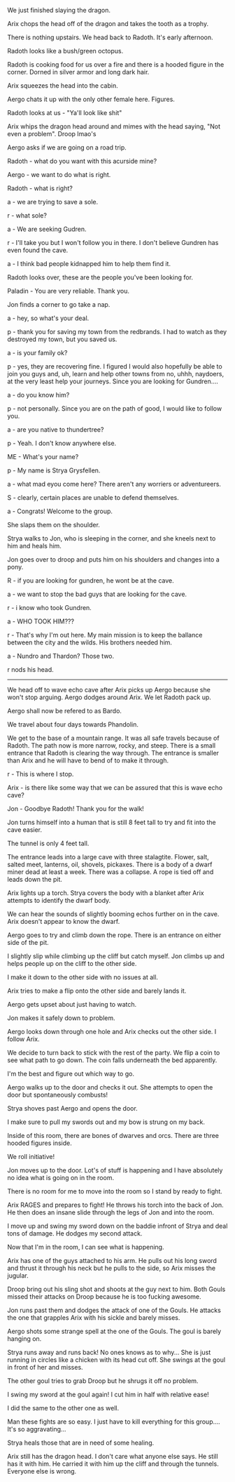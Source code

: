 We just finished slaying the dragon. 

Arix chops the head off of the dragon and takes the tooth as a trophy. 

There is nothing upstairs. We head back to Radoth. It's early afternoon.

Radoth looks like a bush/green octopus. 

Radoth is cooking food for us over a fire and there is a hooded figure in the corner. Dorned in silver armor and long dark hair. 

Arix squeezes the head into the cabin. 

Aergo chats it up with the only other female here. Figures. 

Radoth looks at us - "Ya'll look like shit"

Arix whips the dragon head around and mimes with the head saying, "Not even a problem". Droop lmao's 

Aergo asks if we are going on a road trip. 

Radoth - what do you want with this acurside mine? 

Aergo - we want to do what is right. 

Radoth - what is right? 

a - we are trying to save a sole. 

r - what sole? 

a - We are seeking Gudren. 

r - I'll take you but I won't follow you in there. I don't believe Gundren has even found the cave. 

a - I think bad people kidnapped him to help them find it. 

Radoth looks over, these are the people you've been looking for. 

Paladin - You are very reliable. Thank you.

Jon finds a corner to go take a nap. 

a - hey, so what's your deal. 

p - thank you for saving my town from the redbrands. I had to watch as they destroyed my town, but you saved us. 

a - is your family ok? 

p - yes, they are recovering fine. I figured I would also hopefully be able to join you guys and, uh, learn and help other towns from no, uhhh, naydoers, at the very least help your journeys. Since you are looking for Gundren....

a - do you know him? 

p - not personally. Since you are on the path of good, I would like to follow you. 

a - are you native to thundertree? 

p - Yeah. I don't know anywhere else. 

ME - What's your name? 

p - My name is Strya Grysfellen. 

a - what mad eyou come here? There aren't any worriers or adventureers. 

S - clearly, certain places are unable to defend themselves. 

a - Congrats! Welcome to the group. 

She slaps them on the shoulder. 

Strya walks to Jon, who is sleeping in the corner, and she kneels next to him and heals him.

Jon goes over to droop and puts him on his shoulders and changes into a pony. 

R - if you are looking for gundren, he wont be at the cave. 

a - we want to stop the bad guys that are looking for the cave. 

r - i know who took Gundren. 

a - WHO TOOK HIM??? 

r - That's why I'm out here. My main mission is to keep the ballance between the city and the wilds. His brothers needed him. 

a - Nundro and Thardon? Those two. 

r nods his head. 

---

We head off to wave echo cave after Arix picks up Aergo because she won't stop arguing. Aergo dodges around Arix. We let Radoth pack up. 

Aergo shall now be refered to as Bardo. 

We travel about four days towards Phandolin. 

We get to the base of a mountain range. It was all safe travels because of Radoth. The path now is more narrow, rocky, and steep. There is a small entrance that Radoth is clearing the way through. The entrance is smaller than Arix and he will have to bend of to make it through. 

r - This is where I stop. 

Arix - is there like some way that we can be assured that this is wave echo cave? 

Jon - Goodbye Radoth! Thank you for the walk! 

Jon turns himself into a human that is still 8 feet tall to try and fit into the cave easier. 

The tunnel is only 4 feet tall. 

The entrance leads into a large cave with three stalagtite. Flower, salt, salted meet, lanterns, oil, shovels, pickaxes. There is a body of a dwarf miner dead at least a week. There was a collapse. A rope is tied off and leads down the pit. 

Arix lights up a torch. Strya covers the body with a blanket after Arix attempts to identify the dwarf body. 

We can hear the sounds of slightly booming echos further on in the cave. Arix doesn't appear to know the dwarf. 

Aergo goes to try and climb down the rope. There is an entrance on either side of the pit. 

I slightly slip while climbing up the cliff but catch myself. Jon climbs up and helps people up on the cliff to the other side. 

I make it down to the other side with no issues at all. 

Arix tries to make a flip onto the other side and barely lands it. 

Aergo gets upset about just having to watch. 

Jon makes it safely down to problem. 

Aergo looks down through one hole and Arix checks out the other side. I follow Arix. 

We decide to turn back to stick with the rest of the party. We flip a coin to see what path to go down. The coin falls underneath the bed apparently. 

I'm the best and figure out which way to go. 

Aergo walks up to the door and checks it out. She attempts to open the door but spontaneously combusts! 

Strya shoves past Aergo and opens the door. 

I make sure to pull my swords out and my bow is strung on my back. 

Inside of this room, there are bones of dwarves and orcs. There are three hooded figures inside. 

We roll initiative! 

Jon moves up to the door. Lot's of stuff is happening and I have absolutely no idea what is going on in the room. 

There is no room for me to move into the room so I stand by ready to fight. 

Arix RAGES and prepares to fight! He throws his torch into the back of Jon. He then does an insane slide through the legs of Jon and into the room. 

I move up and swing my sword down on the baddie infront of Strya and deal tons of damage. He dodges my second attack. 

Now that I'm in the room, I can see what is happening. 

Arix has one of the guys attached to his arm. He pulls out his long sword and thrust it through his neck but he pulls to the side, so Arix misses the jugular. 

Droop bring out his sling shot and shoots at the guy next to him. Both Gouls missed their attacks on Droop because he is too fucking awesome. 

Jon runs past them and dodges the attack of one of the Gouls. He attacks the one that grapples Arix with his sickle and barely misses. 

Aergo shots some strange spell at the one of the Gouls. The goul is barely hanging on. 

Strya runs away and runs back! No ones knows as to why... She is just running in circles like a chicken with its head cut off. She swings at the goul in front of her and misses. 

The other goul tries to grab Droop but he shrugs it off no problem. 

I swing my sword at the goul again! I cut him in half with relative ease! 

I did the same to the other one as well. 

Man these fights are so easy. I just have to kill everything for this group.... It's so aggravating... 

Strya heals those that are in need of some healing. 

Arix still has the dragon head. I don't care what anyone else says. He still has it with him. He carried it with him up the cliff and through the tunnels. Everyone else is wrong. 